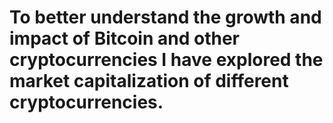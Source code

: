 # To better understand the growth and impact of Bitcoin and other cryptocurrencies I have explored the market capitalization of different cryptocurrencies.
